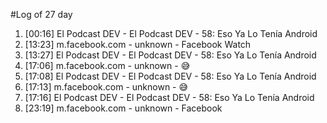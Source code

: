 #Log of 27 day

1. [00:16] El Podcast DEV - El Podcast DEV - 58: Eso Ya Lo Tenía Android
1. [13:23] m.facebook.com - unknown - Facebook Watch
1. [13:27] El Podcast DEV - El Podcast DEV - 58: Eso Ya Lo Tenía Android
1. [17:06] m.facebook.com - unknown - 😅
1. [17:08] El Podcast DEV - El Podcast DEV - 58: Eso Ya Lo Tenía Android
1. [17:13] m.facebook.com - unknown - 😅
1. [17:16] El Podcast DEV - El Podcast DEV - 58: Eso Ya Lo Tenía Android
1. [23:19] m.facebook.com - unknown - Facebook
